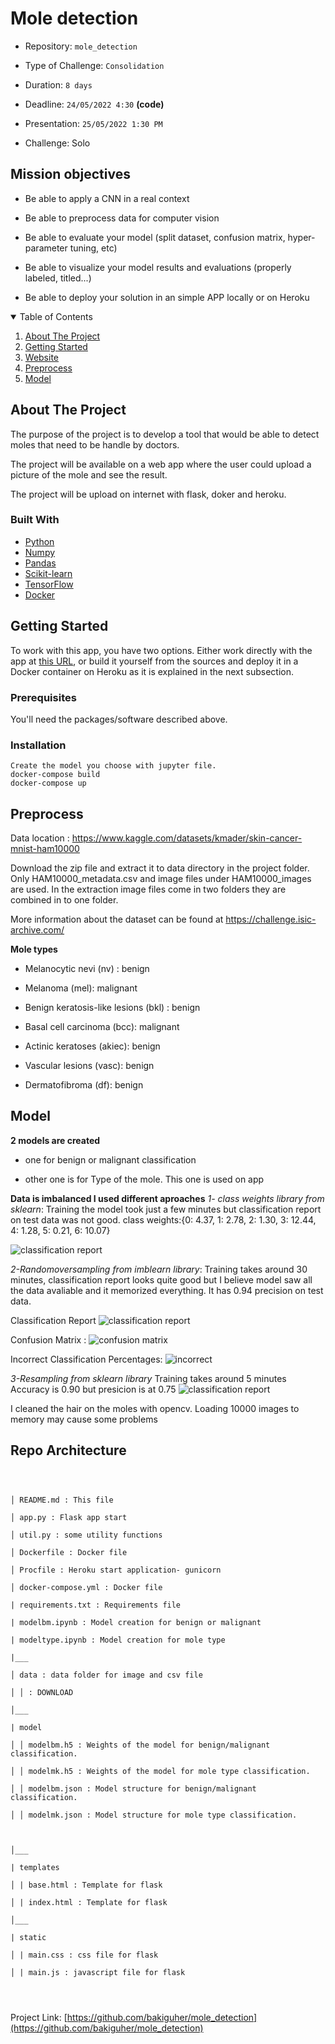 # Mole detection

  

- Repository: `mole_detection`

- Type of Challenge: `Consolidation`

- Duration: `8 days`

- Deadline: `24/05/2022 4:30`  **(code)**

- Presentation: `25/05/2022 1:30 PM`

- Challenge: Solo

  
  

## Mission objectives

  

- Be able to apply a CNN in a real context

- Be able to preprocess data for computer vision

- Be able to evaluate your model (split dataset, confusion matrix, hyper-parameter tuning, etc)

- Be able to visualize your model results and evaluations (properly labeled, titled...)

- Be able to deploy your solution in an simple APP locally or on Heroku

  
  
  

<!-- TABLE OF CONTENTS -->

<details  open="open">

<summary>Table of Contents</summary>

<ol>

<li><a  href="#about-the-project">About The Project</a></li>

<li><a  href="#getting-started">Getting Started</a></li>

<li><a  href="#website">Website</a></li>

<li><a  href="#preprocess">Preprocess</a></li>

<li><a  href="#models">Model</a></li>

</ol>

</details>

  
  
  

<!-- ABOUT THE PROJECT -->

## About The Project

  
  

The purpose of the project is to develop a tool that would be able to detect moles that need to be handle by doctors.

The project will be available on a web app where the user could upload a picture of the mole and see the result.

The project will be upload on internet with flask, doker and heroku.
 

### Built With

  

* [Python](https://www.python.org/)
* [Numpy](https://numpy.org/)
* [Pandas](https://pandas.pydata.org/)
* [Scikit-learn](https://scikit-learn.org/)
* [TensorFlow](https://www.tensorflow.org/)
* [Docker](https://www.docker.com/)

 
  
  

<!-- GETTING STARTED -->

## Getting Started

  

To work with this app, you have two options. Either work directly with the app at [this URL](https://moledetect.herokuapp.com/), or build it yourself from the sources and deploy it in a Docker container on Heroku as it is explained in the next subsection.

  

### Prerequisites
 

You'll need the packages/software described above.

 

### Installation

    Create the model you choose with jupyter file.
    docker-compose build
    docker-compose up


## Preprocess

  

Data location : https://www.kaggle.com/datasets/kmader/skin-cancer-mnist-ham10000

Download the zip file and extract it to data directory in the project folder. Only HAM10000_metadata.csv and image files under HAM10000_images are used. In the extraction image files come in two folders they are combined in to one folder.

More information about the dataset can be found at https://challenge.isic-archive.com/

**Mole types**

- Melanocytic nevi (nv) : benign

- Melanoma (mel): malignant

- Benign keratosis-like lesions (bkl) : benign

- Basal cell carcinoma (bcc): malignant

- Actinic keratoses (akiec): benign

- Vascular lesions (vasc): benign

- Dermatofibroma (df): benign
  

## Model

**2 models are created**

- one for benign or malignant classification

- other one is for Type of the mole. This one is used on app

**Data is imbalanced I used different aproaches** 
  *1- class weights library from sklearn*:  Training the model took just a few minutes but classification report on test data was not good.
      class weights:{0: 4.37, 1: 2.78, 2: 1.30, 3: 12.44, 4: 1.28, 5: 0.21, 6: 10.07}

![classification report](/visuals/cr_weights.jpg)


  *2-Randomoversampling from imblearn library*: Training takes around 30 minutes, classification report looks quite good but I believe model saw all the data avaliable and it memorized everything. It has 0.94 precision on test data.


Classification Report
![classification report](/visuals/cr_oversampling.jpg)

Confusion Matrix :
![confusion matrix](/visuals/cm_oversampling.jpg)

Incorrect Classification Percentages:
![incorrect](/visuals/incr_rand_overs.jpg)

  *3-Resampling from sklearn library* Training takes around 5 minutes Accuracy is 0.90 but presicion is at 0.75 
  ![classification report](/visuals/cr_nsample.jpg)
  

I cleaned the hair on the moles with opencv. Loading 10000 images to memory may cause some problems 
	


## Repo Architecture

  

```

  

│ README.md : This file

│ app.py : Flask app start

│ util.py : some utility functions

│ Dockerfile : Docker file

│ Procfile : Heroku start application- gunicorn

│ docker-compose.yml : Docker file

| requirements.txt : Requirements file

| modelbm.ipynb : Model creation for benign or malignant

| modeltype.ipynb : Model creation for mole type

|___

│ data : data folder for image and csv file

│ │ : DOWNLOAD

│___

| model

│ │ modelbm.h5 : Weights of the model for benign/malignant classification.

│ │ modelmk.h5 : Weights of the model for mole type classification.

│ │ modelbm.json : Model structure for benign/malignant classification.

│ │ modelmk.json : Model structure for mole type classification.

  

│___

| templates

│ | base.html : Template for flask

│ | index.html : Template for flask

│___

| static

│ | main.css : css file for flask

│ | main.js : javascript file for flask

  
  

```

  
  
  

Project Link: [https://github.com/bakiguher/mole_detection](https://github.com/bakiguher/mole_detection)